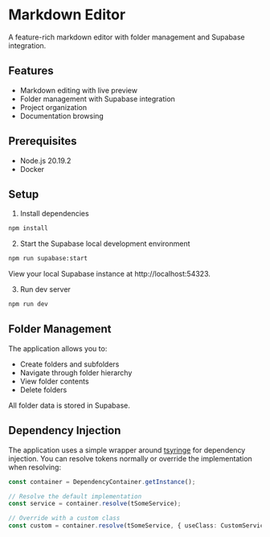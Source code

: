 # Markdown Editor

A feature-rich markdown editor with folder management and Supabase integration.

## Features

- Markdown editing with live preview
- Folder management with Supabase integration
- Project organization
- Documentation browsing

## Prerequisites

- Node.js 20.19.2
- Docker

## Setup

1. Install dependencies

```bash
npm install
```

2. Start the Supabase local development environment

```bash
npm run supabase:start
```
View your local Supabase instance at http://localhost:54323.

3. Run dev server

```bash
npm run dev
```

## Folder Management

The application allows you to:
- Create folders and subfolders
- Navigate through folder hierarchy
- View folder contents
- Delete folders

All folder data is stored in Supabase.

## Dependency Injection

The application uses a simple wrapper around [tsyringe](https://github.com/microsoft/tsyringe) for dependency injection. You can resolve tokens normally or override the implementation when resolving:

```ts
const container = DependencyContainer.getInstance();

// Resolve the default implementation
const service = container.resolve(tSomeService);

// Override with a custom class
const custom = container.resolve(tSomeService, { useClass: CustomService });
```
